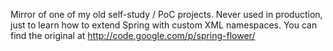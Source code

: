 Mirror of one of my old self-study / PoC projects. Never used in production, just to learn how to extend Spring with custom XML namespaces.
You can find the original at http://code.google.com/p/spring-flower/
